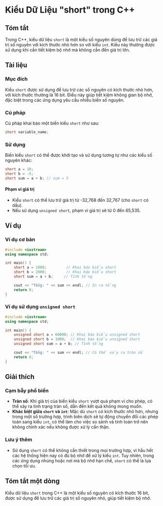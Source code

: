 <!--
Meta Description: # Kiểu Dữ Liệu "short" trong C++ ## Tóm tắt Trong C++, kiểu dữ liệu `short` là một kiểu số nguyên dùng để lưu trữ các giá trị số nguyên với kích thước...
Meta Keywords: short, kiểu, dụng, các, trong
-->

# Kiểu Dữ Liệu "short" trong C++

## Tóm tắt
Trong C++, kiểu dữ liệu `short` là một kiểu số nguyên dùng để lưu trữ các giá trị số nguyên với kích thước nhỏ hơn so với kiểu `int`. Kiểu này thường được sử dụng khi cần tiết kiệm bộ nhớ mà không cần đến giá trị lớn.

## Tài liệu
### Mục đích
Kiểu `short` được sử dụng để lưu trữ các số nguyên có kích thước nhỏ hơn, với kích thước thường là 16 bit. Điều này giúp tiết kiệm không gian bộ nhớ, đặc biệt trong các ứng dụng yêu cầu nhiều biến số nguyên.

### Cú pháp
Cú pháp khai báo một biến kiểu `short` như sau:
```cpp
short variable_name;
```

### Sử dụng
Biến kiểu `short` có thể được khởi tạo và sử dụng tương tự như các kiểu số nguyên khác:
```cpp
short a = 10;
short b = -5;
short sum = a + b; // sum = 5
```

#### Phạm vi giá trị
- Kiểu `short` có thể lưu trữ giá trị từ -32,768 đến 32,767 (cho `short` có dấu).
- Nếu sử dụng `unsigned short`, phạm vi giá trị sẽ từ 0 đến 65,535.

## Ví dụ
### Ví dụ cơ bản
```cpp
#include <iostream>
using namespace std;

int main() {
    short a = 1000;         // Khai báo kiểu short
    short b = 2000;         // Khai báo kiểu short
    short sum = a + b;     // Tính tổng

    cout << "Tổng: " << sum << endl; // In ra tổng
    return 0;
}
```

### Ví dụ sử dụng `unsigned short`
```cpp
#include <iostream>
using namespace std;

int main() {
    unsigned short a = 60000; // Khai báo kiểu unsigned short
    unsigned short b = 1000;  // Khai báo kiểu unsigned short
    unsigned short sum = a + b; // Tính tổng

    cout << "Tổng: " << sum << endl; // Có thể xảy ra tràn số
    return 0;
}
```

## Giải thích
### Cạm bẫy phổ biến
- **Tràn số**: Khi giá trị của biến kiểu `short` vượt quá phạm vi cho phép, có thể xảy ra tình trạng tràn số, dẫn đến kết quả không mong muốn.
- **Khác biệt giữa `short` và `int`**: Mặc dù `short` có kích thước nhỏ hơn, nhưng trong một số trường hợp, trình biên dịch sẽ tự động chuyển đổi các phép toán sang kiểu `int`, có thể làm cho việc so sánh và tính toán trở nên không chính xác nếu không được xử lý cẩn thận.

### Lưu ý thêm
- Sử dụng `short` có thể không cần thiết trong mọi trường hợp, vì hầu hết các hệ thống hiện nay có đủ bộ nhớ để xử lý kiểu `int`. Tuy nhiên, trong các ứng dụng nhúng hoặc nơi mà bộ nhớ hạn chế, `short` có thể là lựa chọn tối ưu.

## Tóm tắt một dòng
Kiểu dữ liệu `short` trong C++ là một kiểu số nguyên có kích thước 16 bit, được sử dụng để lưu trữ các giá trị số nguyên nhỏ, giúp tiết kiệm bộ nhớ.